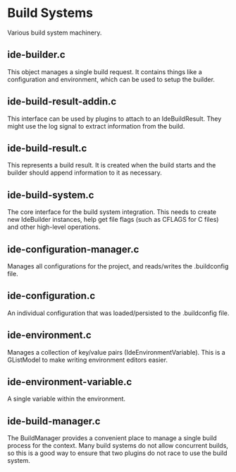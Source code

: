 # Build Systems

Various build system machinery.

## ide-builder.c

This object manages a single build request. It contains things like a
configuration and environment, which can be used to setup the builder.

## ide-build-result-addin.c

This interface can be used by plugins to attach to an IdeBuildResult. They
might use the log signal to extract information from the build.

## ide-build-result.c

This represents a build result. It is created when the build starts and
the builder should append information to it as necessary.

## ide-build-system.c

The core interface for the build system integration. This needs to create new
IdeBuilder instances, help get file flags (such as CFLAGS for C files) and
other high-level operations.

## ide-configuration-manager.c

Manages all configurations for the project, and reads/writes the .buildconfig
file.

## ide-configuration.c

An individual configuration that was loaded/persisted to the .buildconfig file.

## ide-environment.c

Manages a collection of key/value pairs (IdeEnvironmentVariable). This is a
GListModel to make writing environment editors easier.

## ide-environment-variable.c

A single variable within the environment.

## ide-build-manager.c

The BuildManager provides a convenient place to manage a single build process
for the context. Many build systems do not allow concurrent builds, so this
is a good way to ensure that two plugins do not race to use the build system.
